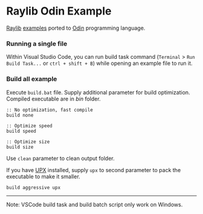 # Raylib Odin Example

[Raylib](https://raylib.com/) [examples](https://github.com/raysan5/raylib/tree/master/examples) ported to [Odin](https://odin-lang.org/) programming language.

### Running a single file

Within Visual Studio Code, you can run build task command (`Terminal` > `Run Build Task...` or `ctrl + shift + B`) while opening an example file to run it.

### Build all example

Execute `build.bat` file. Supply additional parameter for build optimization. Compiled executable are in *bin* folder.

```batch
:: No optimization, fast compile
build none

:: Optimize speed
build speed

:: Optimize size
build size
```

Use `clean` parameter to clean output folder.

If you have [UPX](https://upx.github.io/) installed, supply `upx` to second parameter to pack the executable to make it smaller.

```batch
build aggressive upx
```

---

Note: VSCode build task and build batch script only work on Windows.